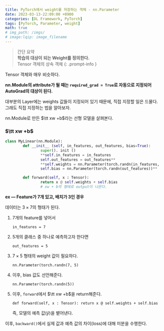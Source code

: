 ```yaml
---
title: PyTorch에서 weight를 저장하는 객체 - nn.Parameter
date: 2023-03-13-22:09:00 +0900
categories: [DL Framework, PyTorch]
tags: [PyTorch, Parameter, weight]
math: true
# img_path: /imgs/
# image:lqip: image_filename
---
```

> 간단 요약  
> **학습의 대상이 되는 Weight를 정의한다.**  
> Tensor 객체의 상속 객체
{: .prompt-info }

Tensor 객체와 매우 비슷하다.

**nn.Module의 attribute가 될 때는 `required_grad = True`로 자동으로 지정되어 AutoGrad의 대상이 된다.**

대부분의 Layer에는 weights 값들이 지정되어 있기 때문에, 직접 지정할 일은 드물다. 그래도 직접 지정하는 법을 알아보자.

nn.Module로 만든 $\tt xw +b$라는 선형 모델을 살펴본다.

### $\tt xw +b$

```python
class MyLinear(nn.Module):
		def __init__ (self, in_features, out_features, bias=True):
				super(). init ()
				**self.in_features = in_features
				self.out_features = out_features**
				**self.weights = nn.Parameter(torch.randn(in_features, out_features))
				self.bias = nn.Parameter(torch.randn(out_features))**

		def forward(self, x : Tensor):
				return x @ self.weights + self.bias
				# xw + b의 형태로 output이 나온다.
```

**ex —  Feature가 7개 있고, 배치가 3인 경우**

데이터는 $3 \times 7$의 형태가 된다.

1. 7개의 feature를 넣어서
    
    `in_features = 7`
    
2. 5개의 클래스 중 하나로 예측하고자 한다면
    
    `out_features = 5`
    
3. $7 \times 5$ 형태의 weight 값이 필요하다.
    
    `nn.Parameter(torch.randn(7, 5)`
    
4. 이후,  bias 값도 선언해준다.
    
    `nn.Parameter(torch.randn(5))`
    
5. 이후, `forward`에서 $\tt xw +b$을 return해준다.
    
    `def forward(self, x : Tensor):
         return x @ self.weights + self.bias`
    
    즉, 모델의 예측 값($\hat y$)을 뱉어낸다.
    

이후, `backward()`에서 실제 값과 예측 값의 차이(loss)에 대해 미분을 수행한다.